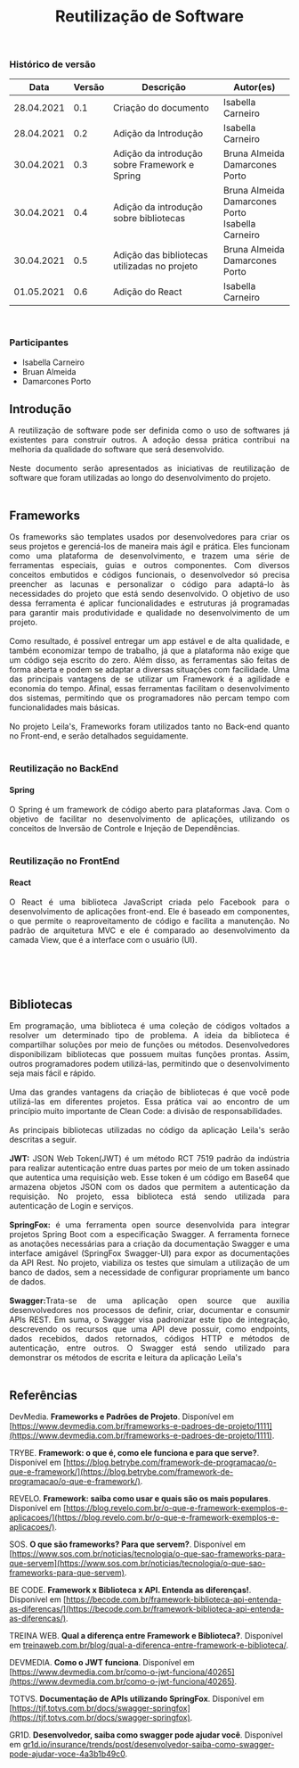 # <center> Reutilização de Software
<br>

### Histórico de versão
  
|Data | Versão | Descrição | Autor(es)
| -- | -- | -- | -- |
| 28.04.2021 | 0.1 | Criação do documento | Isabella Carneiro |
| 28.04.2021 | 0.2 | Adição da Introdução | Isabella Carneiro |
| 30.04.2021 | 0.3 | Adição da introdução sobre Framework e Spring | Bruna Almeida<br>Damarcones Porto|
| 30.04.2021 | 0.4 | Adição da introdução sobre bibliotecas | Bruna Almeida<br>Damarcones Porto<br>Isabella Carneiro |
| 30.04.2021 | 0.5 | Adição das bibliotecas utilizadas no projeto | Bruna Almeida<br>Damarcones Porto |
| 01.05.2021 | 0.6 | Adição do React | Isabella Carneiro |

<br>
 
### Participantes
* Isabella Carneiro
* Bruan Almeida
* Damarcones Porto

## Introdução
<div align="justify">
A reutilização de software pode ser definida como o uso de softwares já existentes para construir outros. A adoção dessa prática contribui na melhoria da qualidade do software que será desenvolvido.
<br><br>
Neste documento serão apresentados as iniciativas de reutilização de software que foram utilizadas ao longo do desenvolvimento do projeto.
</div><br>

## Frameworks
<div align="justify">
Os frameworks são templates usados por desenvolvedores para criar os seus projetos e gerenciá-los de maneira mais ágil e prática. Eles funcionam como uma plataforma de desenvolvimento, e trazem uma série de ferramentas especiais, guias e outros componentes. Com diversos conceitos embutidos e códigos funcionais, o desenvolvedor só precisa preencher as lacunas e personalizar o código para adaptá-lo às necessidades do projeto que está sendo desenvolvido. O objetivo de uso dessa ferramenta é aplicar funcionalidades e estruturas já programadas para garantir mais produtividade e qualidade no desenvolvimento de um projeto. 
<br><br>
Como resultado, é possível entregar um app estável e de alta qualidade, e também economizar tempo de trabalho, já que a plataforma não exige que um código seja escrito do zero. Além disso, as ferramentas são feitas de forma aberta e podem se adaptar a diversas situações com facilidade. Uma das principais vantagens de se utilizar um Framework é a agilidade e economia do tempo. Afinal, essas ferramentas facilitam o desenvolvimento dos sistemas, permitindo que os programadores não percam tempo com funcionalidades mais básicas. 
<br><br>
No projeto Leila's, Frameworks foram utilizados tanto no Back-end quanto no Front-end, e serão detalhados seguidamente.
</div><br>

### Reutilização no BackEnd

#### Spring 
<div align="justify"> 
O Spring é um framework de código aberto para plataformas Java. Com o objetivo de facilitar no desenvolvimento de aplicações, utilizando os conceitos de Inversão de Controle e Injeção de Dependências.
</div><br>

### Reutilização no FrontEnd

####  React 
<div align="justify"> 
O React é uma biblioteca JavaScript criada pelo Facebook para o desenvolvimento de aplicações front-end. Ele é baseado em componentes, o que permite o reaproveitamento de código e facilita a manutenção. No padrão de arquitetura MVC e ele é comparado ao desenvolvimento da camada View, que é a interface com o usuário (UI).
</div><br>


<br><br>

## Bibliotecas
<div align="justify">
Em programação, uma biblioteca é uma coleção de códigos voltados a resolver um determinado tipo de problema. A ideia da biblioteca é compartilhar soluções por meio de funções ou métodos. Desenvolvedores disponibilizam bibliotecas que possuem muitas funções prontas. Assim, outros programadores podem utilizá-las, permitindo que o desenvolvimento seja mais fácil e rápido.
<br><br>
Uma das grandes vantagens da criação de bibliotecas é que você pode utilizá-las em diferentes projetos. Essa prática vai ao encontro de um princípio muito importante de Clean Code: a divisão de responsabilidades. 
<br><br>
As principais bibliotecas utilizadas no código da aplicação Leila's serão descritas a seguir.
</div><br>

<div align="justify"><b>JWT:</b> JSON Web Token(JWT) é um método RCT 7519 padrão da indústria para realizar autenticação entre duas partes por meio de um token assinado que autentica uma requisição web. Esse token é um código em Base64 que armazena objetos JSON com os dados que permitem a autenticação da requisição. No projeto, essa biblioteca está sendo utilizada para autenticação de Login e serviços.</div><br>


<div align="justify"><b>SpringFox:</b> é uma ferramenta open source desenvolvida para integrar projetos Spring Boot com a especificação Swagger. A ferramenta fornece as anotações necessárias para a criação da documentação Swagger e uma interface amigável (SpringFox Swagger-UI) para expor as documentações da API Rest. No projeto, viabiliza os testes que simulam a utilização de um banco de dados, sem a necessidade de configurar propriamente um banco de dados.</div><br>

<div align="justify"><b>Swagger:</b>Trata-se de uma aplicação open source que auxilia desenvolvedores nos processos de definir, criar, documentar e consumir APIs REST. Em suma, o Swagger visa padronizar este tipo de integração, descrevendo os recursos que uma API deve possuir, como endpoints, dados recebidos, dados retornados, códigos HTTP e métodos de autenticação, entre outros. O Swagger está sendo utilizado para demonstrar os métodos de escrita e leitura da aplicação Leila's</div><br> 
<!-- Essas são as bibliotecas mais relevantes, acredito que só essas bastam -->


## Referências
DevMedia. **Frameworks e Padrões de Projeto**. Disponível em [https://www.devmedia.com.br/frameworks-e-padroes-de-projeto/1111](https://www.devmedia.com.br/frameworks-e-padroes-de-projeto/1111).

TRYBE. **Framework: o que é, como ele funciona e para que serve?**. Disponível em [https://blog.betrybe.com/framework-de-programacao/o-que-e-framework/](https://blog.betrybe.com/framework-de-programacao/o-que-e-framework/).

REVELO. **Framework: saiba como usar e quais são os mais populares**. Disponível em [https://blog.revelo.com.br/o-que-e-framework-exemplos-e-aplicacoes/](https://blog.revelo.com.br/o-que-e-framework-exemplos-e-aplicacoes/).

SOS. **O que são frameworks? Para que servem?**. Disponível em [https://www.sos.com.br/noticias/tecnologia/o-que-sao-frameworks-para-que-servem](https://www.sos.com.br/noticias/tecnologia/o-que-sao-frameworks-para-que-servem).

BE CODE. **Framework x Biblioteca x API. Entenda as diferenças!**. Disponível em [https://becode.com.br/framework-biblioteca-api-entenda-as-diferencas/](https://becode.com.br/framework-biblioteca-api-entenda-as-diferencas/).

TREINA WEB. **Qual a diferença entre Framework e Biblioteca?**. Disponível em [treinaweb.com.br/blog/qual-a-diferenca-entre-framework-e-biblioteca/](https://www.treinaweb.com.br/blog/qual-a-diferenca-entre-framework-e-biblioteca/).

DEVMEDIA. **Como o JWT funciona**. Disponível em [https://www.devmedia.com.br/como-o-jwt-funciona/40265](https://www.devmedia.com.br/como-o-jwt-funciona/40265).

TOTVS. **Documentação de APIs utilizando SpringFox**. Disponível em [https://tjf.totvs.com.br/docs/swagger-springfox](https://tjf.totvs.com.br/docs/swagger-springfox).

GR1D. **Desenvolvedor, saiba como swagger pode ajudar você**. Disponível em [gr1d.io/insurance/trends/post/desenvolvedor-saiba-como-swagger-pode-ajudar-voce-4a3b1b49c0](https://gr1d.io/insurance/trends/post/desenvolvedor-saiba-como-swagger-pode-ajudar-voce-4a3b1b49c0).




